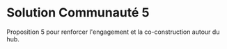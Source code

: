 # Solution Communauté 5

Proposition 5 pour renforcer l'engagement et la co-construction autour du hub.
